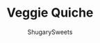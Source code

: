 ---
layout: ../../layouts/MarkdownPostLayout.astro
title: Veggie Quiche
author: ShugarySweets
pubDate: 2019-01-15
description: "The buttery puff pastry is the perfect crust to this Veggie Quiche! Serve one for brunch or make it for dinner!"
image_url: https://www.shugarysweets.com/wp-content/uploads/2015/04/veggie-quiche-facebook.jpg
tags: ["Breakfast and Brunch","American"]
calories: 277
protein: 15
carbohydrates: 10
fats: 20
fiber: 2
ingredients: ["1 sheet frozen Puff Pastry, thawed","6 large eggs","1/2 cup heavy whipping cream","1/4 cup milk","1/2 teaspoon garlic salt","1/4 teaspoon black pepper","1/2 teaspoon dried parsley","1/2 teaspoon dried onion flakes","3/4 cup shredded parmesan cheese","1 1/2 cup shredded cheddar cheese","1 1/2 cup chopped fresh vegetables (I used green pepper, red pepper, mushrooms and broccoli)"]
serves: 8
time: "55 minutes"
prepTime: "20 minutes"
instructions: ["Allow frozen puff pastry to thaw, according to package directions (about 15 minutes). Once thawed, press into a 9-inch pie plate.","Beat eggs, heavy cream, milk, garlic, pepper, parsley and onion flakes until fully combined. Add in cheeses and vegetables. Pour into pie plate.","Bake in a 375 degree oven for 30-35 minutes. Remove and allow to cool 10-15 minutes before slicing and serving. ENJOY."]
nutrition: ["277 calories","10 grams carbohydrates","183 milligrams cholesterol","20 grams fat","2 grams fiber","15 grams protein","10 grams saturated fat","448 milligrams sodium","3 grams sugar","0 grams trans fat","8 grams unsaturated fat"]
---